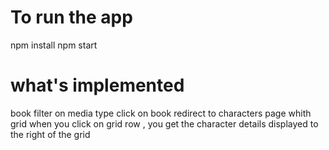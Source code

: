 # To run the app
npm install
npm start

# what's implemented
 book filter on media type
 click on book redirect to characters page whith grid
 when you click on grid row , you get the character details displayed to the right of the grid
 
